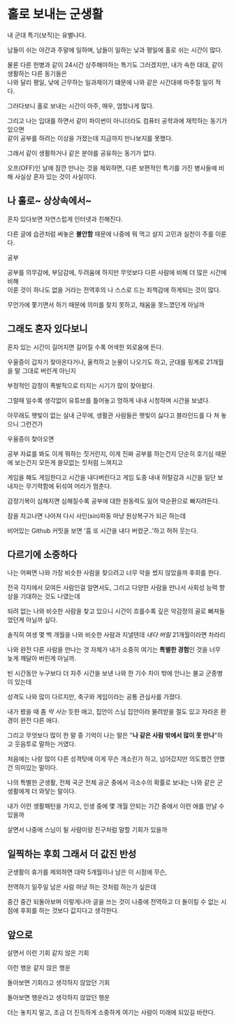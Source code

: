 # 홀로 보내는 군생활

내 군대 특기(보직)는 유별나다.

남들이 쉬는 야간과 주말에 일하며, 남들이 일하는 낮과 평일에 홀로 쉬는 시간이 많다.

물론 다른 헌병과 같이 24시간 상주해야하는 특기도 그러겠지만, 내가 속한 대대, 같이 생활하는 다른 동기들은<br>
나와 달리 평일, 낮에 근무하는 일과제이기 떄문에 나와 같은 시간대에 마주칠 일이 적다.

그러다보니 홀로 보내는 시간이 아주, 매우, 엄청나게 많다.

그리고 나는 입대를 하면서 같이 파이썬이 아니더라도 컴퓨터 공학과에 재학하는 동기가 있으면<br>
같이 공부를 하려는 이상을 가졌는데 지금까지 만나보지를 못했다.

그래서 같이 생활하거나 같은 분야를 공유하는 동기가 없다.

오프(OFF)인 날에 잠깐 만나는 것을 제외하면, 다른 보편적인 특기를 가진 병사들에 비해 사실상 혼자 있는 것이 사실이다.

## 나 홀로~ 상상속에서~

혼자 있다보면 자연스럽게 인터넷과 친해진다.

다른 글에 습관처럼 써놓은 **불안함** 때문에 나중에 뭐 먹고 살지 고민과 실천이 주를 이룬다.

공부

공부를 의무감에, 부담감에, 두려움에 하지만 무엇보다 다른 사람에 비해 더 많은 시간에 비해<br>
이룬 것이 하나도 없을 거라는 전역후의 나 스스로 드는 죄책감에 하게되는 것이 많다.

무언가에 쫓기면서 하기 때문에 의미를 찾지 못하고, 채움을 못느꼈던게 아닐까

## 그래도 혼자 있다보니

혼자 있는 시간이 길어지면 길어질 수록 어색한 외로움에 든다.

우울증이 갑자기 찾아온다거나, 울컥하고 눈물이 나오기도 하고, 군대를 핑계로 21개월을 말 그대로 버린게 아닌지

부정적인 감정이 폭발적으로 터지는 시기가 많이 찾아왔다.

그럴때 일수록 생각없이 유튜브를 틀어놓고 멍하게 내내 시청하며 시간을 보냈다.

아무래도 햇빛이 없는 실내 근무에, 생활관 사람들은 햇빛이 싫다고 블라인드를 다 쳐 놓으니 그런건가

우울증이 찾아오면 

공부 자료를 봐도 이게 뭐하는 짓거린지, 이게 진짜 공부를 하는건지 단순히 호기심 때문에 보는건지 모든게 쓸모없는 짓처럼 느껴지고

게임을 해도 게임한다고 시간을 내다버린다고 게임 도중 내내 허탈감과 시간을 일단 보내자는 무기력함에 뒤섞여 머리가 멈춘다.

감정기복이 심해지면 심해질수록 공부에 대한 원동력도 잃어 악순환으로 빠지려든다.

잠을 자고나면 나아져 다시 사인(sin)파동 마냥 원상복구가 되곤 하는데

비어있는 Github 커밋을 보면 '흠 또 시간을 내다 버렸군..'하고 허허 웃는다.

## 다르기에 소중하다

나는 어쩌면 나와 가장 비슷한 사람을 찾으려고 너무 악을 썼지 않았을까 후회를 한다.

전국 각지에서 모여든 사람인걸 알면서도, 그리고 다양한 사람을 만나서 사회성 능력 향상을 기대하는 것도 나였는데

되려 없는 나와 비슷한 사람을 찾고 있으니 시간이 흐를수록 깊은 악감정의 골로 빠져들었던게 아닐까 싶다.

솔직히 여생 몇 백 개월을 나와 비슷한 사람과 지낼텐데  *내다 버릴* 21개월이라면 차라리 

나와 완전 다른 사람을 만나는 것 자체가 내가 소중히 여기는 **특별한 경험**인 것을 너무 늦게 깨달아 버린게 아닐까.

빈 시간동안 누구보다 더 자주 시간을 보낸 나와 한 기수 차이 밖에 안나는 불교 군종병이 있는데

성격도 나와 많이 다르지만, 축구와 게임이라는 공통 관심사를 가졌다.

내가 봤을 때 좀 *막 사는* 듯한 애고, 집안이 스님 집안이라 물려받을 절도 있고 자라온 환경이 완전 다른 애다.

그리고 무엇보다 많이 한 말 중 기억이 나는 말은 "**나 같은 사람 밖에서 많이 못 만나**"하고 웃음투로 말하는 거였다.

처음에는 나랑 많이 다른 성격탓에 이게 무슨 개소린가 하고, 넘어갔지만 의도했건 안했건 의미있는 말이다.

나의 특별한 군생활, 전체 국군 전체 공군 중에서 극소수의 확률로 보내는 나와 같은 군생활에게 더 와닿는 말이다.

내가 이런 생활패턴을 가지고, 인생 중에 몇 개월 안되는 기간 중에서 이런 애를 만날 수 있을까

살면서 나중에 스님이 될 사람이랑 친구처럼 말할 기회가 있을까

## 일찍하는 후회 그래서 더 값진 반성

군생활이 휴가를 제외하면 대략 5개월이나 남은 이 시점에 무슨,

전역하기 일주일 남은 사람 마냥 하는 것처럼 하는가 싶은데

중간 중간 되돌아보며 이렇게나마 글을 쓰는 것이 나중에 전역하고 더 돌이킬 수 없는 시점에 후회를 하는 것보다 값지다고 생각한다.

## 앞으로

살면서 이런 기회 같지 않은 기회

이런 행운 같지 않은 행운

돌아보면 기회라고 생각하지 않았던 기회

돌아보면 행운라고 생각하지 않았던 행운

더는 놓치지 말고, 조금 더 진득하게 소중하게 여기는 사람이 미래에 되있길 바란다.